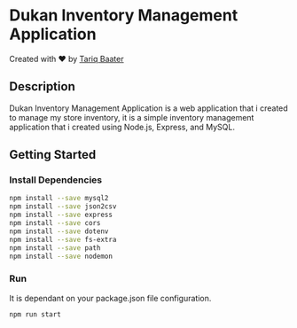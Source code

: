 # Dukan Inventory Management Application

Created with ❤️ by [Tariq Baater](https://github.com/tariqbaater)

## Description

Dukan Inventory Management Application is a web application that i created to manage my store inventory, 
it is a simple inventory management application that i created using Node.js, Express, and MySQL. 

## Getting Started

### Install Dependencies

```bash
npm install --save mysql2
npm install --save json2csv
npm install --save express
npm install --save cors
npm install --save dotenv
npm install --save fs-extra
npm install --save path
npm install --save nodemon
```

### Run

It is dependant on your package.json file configuration.

```bash
npm run start
```
